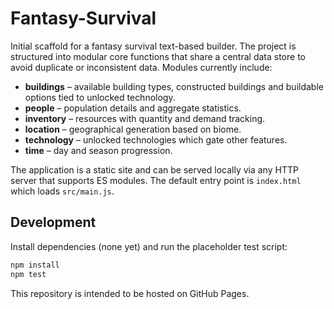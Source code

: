 # Fantasy-Survival

Initial scaffold for a fantasy survival text-based builder. The project is
structured into modular core functions that share a central data store to avoid
duplicate or inconsistent data. Modules currently include:

- **buildings** – available building types, constructed buildings and buildable
  options tied to unlocked technology.
- **people** – population details and aggregate statistics.
- **inventory** – resources with quantity and demand tracking.
- **location** – geographical generation based on biome.
- **technology** – unlocked technologies which gate other features.
- **time** – day and season progression.

The application is a static site and can be served locally via any HTTP server
that supports ES modules. The default entry point is `index.html` which loads
`src/main.js`.

## Development

Install dependencies (none yet) and run the placeholder test script:

```bash
npm install
npm test
```

This repository is intended to be hosted on GitHub Pages.
